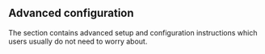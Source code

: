 ## Advanced configuration

The section contains advanced setup and configuration instructions which users usually do not need to worry about.